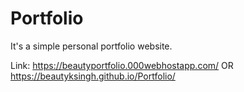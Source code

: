 # Portfolio
It's a simple personal portfolio website.

Link: https://beautyportfolio.000webhostapp.com/ OR https://beautyksingh.github.io/Portfolio/

